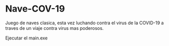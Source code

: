 # Nave-COV-19
Juego de naves clasica, esta vez luchando contra el virus de la COVID-19 a traves de un viaje contra virus mas poderosos.

Ejecutar el main.exe
